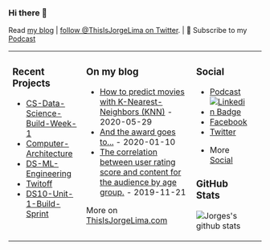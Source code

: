### Hi there 👋

Read [my blog](https://medium.com/@ThisIsJorgeLima) | [follow @ThisIsJorgeLima on Twitter](https://twitter.com/ThisIsJorgeLima). | 📲 Subscribe to my [Podcast](https://mailchi.mp/db9640dec7a5/a-month-of-saturdays)

<table><tr><td valign="top">

### Recent Projects
<!-- recent_projects starts -->
* [CS-Data-Science-Build-Week-1](https://github.com/ThisIsJorgeLima/CS-Data-Science-Build-Week-1)
* [Computer-Architecture](https://github.com/ThisIsJorgeLima/Computer-Architecture) 
* [DS-ML-Engineering](https://github.com/ThisIsJorgeLima/DS-ML-Engineering-)
* [Twitoff](https://github.com/ThisIsJorgeLima/twitoff_DS10)
* [DS10-Unit-1-Build-Sprint](https://github.com/ThisIsJorgeLima/DS10_Unit_1_Build_Sprint) 
<!-- recent_releases ends -->
</td><td valign="top">


### On my blog
<!-- blog starts -->
* [How to predict movies with K-Nearest-Neighbors (KNN)](https://medium.com/@ThisIsJorgeLima/how-to-predict-movies-with-k-nearest-neighbors-knn-714aaaf12791) - 2020-05-29
* [And the award goes to...](https://medium.com/@ThisIsJorgeLima/and-the-award-goes-to-f1896ba2efbe) - 2020-01-10
* [The correlation between user rating score and content for the audience by age group.](https://medium.com/@ThisIsJorgeLima/the-correlation-between-user-rating-score-and-content-for-the-audience-by-age-group-4539a9f230a7) - 2019-11-21

More on [ThisIsJorgeLima.com](https://ThisIsJorgeLima.com/)
<!-- blog ends -->
</td><td valign="top">

### Social
<!-- Social starts -->
* [Podcast](https://mailchi.mp/db9640dec7a5/a-month-of-saturdays)
* [![Linkedin Badge](https://img.shields.io/badge/-Jorge_Lima-blue?style=flat-square&logo=Linkedin&logoColor=white&link=https://www.linkedin.com/in/Jorgelima)](https://www.linkedin.com/in/JorgeLima) 
* [Facebook](https://www.facebook.com/ThisIsJorgeLima/)
* [Twitter](https://twitter.com/ThisIsJorgeLima)
<!-- Social ends -->
* More [Social](https://linktr.ee/thisisjorgelima)

### GitHub Stats
<!-- Github Stats starts -->
![Jorges's github stats](https://github-readme-stats.vercel.app/api?username=ThisIsJorgeLima&show_icons=true)


<!-- Github Stats ends -->
</td><td valign="bottom">
